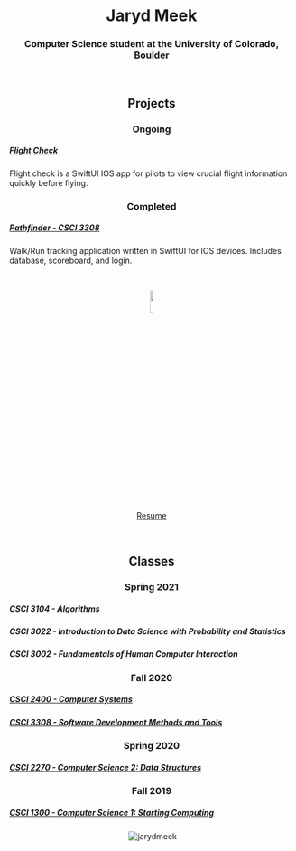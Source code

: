 

<h1 align="center">Jaryd Meek</h1>
<h3 align="center">Computer Science student at the University of Colorado, Boulder</h3>
<br>
 
<h2 align="center">Projects</h2>
<h3 align="center">Ongoing</h3>

<a href="https://github.com/JarydMeek/Flight-Check"><h5>Flight Check</h5></a>
<p>Flight check is a SwiftUI IOS app for pilots to view crucial flight information quickly before flying.</p>


<h3 align="center">Completed</h3>

<a href="https://github.com/JarydMeek/CSCI-3308/tree/master/Group%20Project/All%20Project%20Code%20and%20Components"><h5>Pathfinder - CSCI 3308</h5></a>
<p>Walk/Run tracking application written in SwiftUI for IOS devices. Includes database, scoreboard, and login.</p><br>


<a href="https://jarydmeek.com/resume/Jaryd_Meek_Resume_Website.pdf" target="_blank"><p  align="center"><img class="link-img" width="10%" src="https://jarydmeek.com/Style/resume.svg"><br>Resume</p></a> <br>

<h2 align="center">Classes</h2>
<h3 align="center">Spring 2021</h3>

<h5>CSCI 3104 - Algorithms</h5>

<h5>CSCI 3022 - Introduction to Data Science with Probability and Statistics</h5>

<h5>CSCI 3002 - Fundamentals of Human Computer Interaction</h5>

<h3 align="center">Fall 2020</h3>

<a href="https://github.com/JarydMeek/CSCI-2400"><h5>CSCI 2400 - Computer Systems</h5></a>

<a href="https://github.com/JarydMeek/CSCI-3308"><h5>CSCI 3308 - Software Development Methods and Tools</h5></a>

<h3 align="center">Spring 2020</h3>

<a href="https://github.com/JarydMeek/CSCI-2270"><h5>CSCI 2270 - Computer Science 2: Data Structures</h5></a>

<h3 align="center">Fall 2019</h3>

<a href="https://github.com/JarydMeek/CSCI-1300"><h5>CSCI 1300 - Computer Science 1: Starting Computing</h5></a>

<p align="center">&nbsp;<img align="center" src="https://github-readme-stats-three-murex.vercel.app/api?username=jarydmeek&count_private=true&show_icons=true&theme=vue&include_all_commits=true" alt="jarydmeek" /></p>

